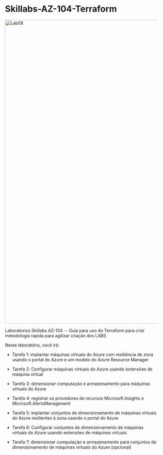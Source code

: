 # Skillabs-AZ-104-Terraform

</p>
<img src="https://user-images.githubusercontent.com/91704169/235208359-7319be57-0a36-46e7-be52-580f9a6f99df.png" min-width=1000px" max-width="100px" width="1000px" align="centter" alt="Lab08">

Laboratorios Skillabs AZ-104 -- Guia para uso do Terraform para criar metodologia rapida para agilizar criação dos LABS


Neste laboratório, você irá: </P>

- Tarefa 1: implantar máquinas virtuais do Azure com resiliência de zona usando o portal do Azure e um modelo do Azure Resource Manager </P>
- Tarefa 2: Configurar máquinas virtuais do Azure usando extensões de máquina virtual </P>
- Tarefa 3: dimensionar computação e armazenamento para máquinas virtuais do Azure </P>
- Tarefa 4: registrar os provedores de recursos Microsoft.Insights e Microsoft.AlertsManagement </P>
- Tarefa 5: implantar conjuntos de dimensionamento de máquinas virtuais do Azure resilientes à zona usando o portal do Azure </P>
- Tarefa 6: Configurar conjuntos de dimensionamento de máquinas virtuais do Azure usando extensões de máquinas virtuais </P>
- Tarefa 7: dimensionar computação e armazenamento para conjuntos de dimensionamento de máquinas virtuais do Azure (opcional) </P>


